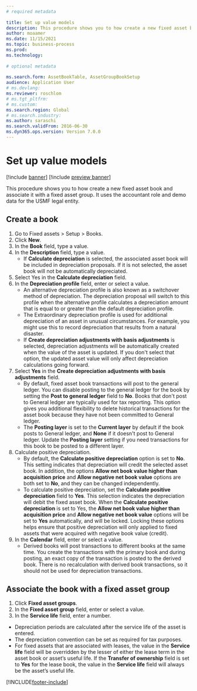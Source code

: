 ```yaml
--- 
# required metadata 
 
title: Set up value models
description: This procedure shows you to how create a new fixed asset book and associate it with a fixed asset group. 
author: moaamer
ms.date: 11/15/2021
ms.topic: business-process 
ms.prod:  
ms.technology:  
 
# optional metadata 
 
ms.search.form: AssetBookTable, AssetGroupBookSetup   
audience: Application User 
# ms.devlang:  
ms.reviewer: roschlom
# ms.tgt_pltfrm:  
# ms.custom:  
ms.search.region: Global
# ms.search.industry: 
ms.author: saraschi
ms.search.validFrom: 2016-06-30 
ms.dyn365.ops.version: Version 7.0.0 
---
```


# Set up value models

[!include [banner](../../includes/banner.md)]
[!include [preview banner](../../includes/preview-banner.md)]


This procedure shows you to how create a new fixed asset book and associate it with a fixed asset group. It uses the accountant role and demo data for the USMF legal entity.

## Create a book
1. Go to Fixed assets > Setup > Books.
2. Click **New**.
3. In the **Book** field, type a value.
4. In the **Description** field, type a value.
    * If **Calculate depreciation** is selected, the associated asset book will be included in depreciation proposals. If it is not selected, the asset book will not be automatically depreciated.  
5. Select Yes in the **Calculate depreciation** field.
6. In the **Depreciation profile** field, enter or select a value.
    * An alternative depreciation profile is also known as a switchover method of depreciation. The depreciation proposal will switch to this profile when the alternative profile calculates a depreciation amount that is equal to or greater than the default depreciation profile.  
    * The Extraordinary depreciation profile is used for additional depreciation of an asset in unusual circumstances. For example, you might use this to record depreciation that results from a natural disaster.  
    * If **Create depreciation adjustments with basis adjustments** is selected, depreciation adjustments will be automatically created when the value of the asset is updated. If you don't select that option, the updated asset value will only affect depreciation calculations going forward.  
7. Select **Yes** in the **Create depreciation adjustments with basis adjustments** field.
    * By default, fixed asset book transactions will post to the general ledger. You can disable posting to the general ledger for the book by setting the **Post to general ledger** field to **No**. Books that don't post to General ledger are typically used for tax reporting. This option gives you additional flexibility to delete historical transactions for the asset book because they have not been committed to General ledger.  
    * The **Posting layer** is set to the **Current layer** by default if the book posts to General ledger, and **None** if it doesn't post to General ledger. Update the **Posting layer** setting if you need transactions for this book to be posted to a different layer.  
8. Calculate positive depreciation.
   * By default, the **Calculate positive depreciation** option is set to **No**. This setting indicates that depreciation will credit the selected asset book. In addition, the options **Allow net book value higher than acquisition price** and **Allow negative net book value** options are both set to **No**, and they can be changed independently. 
   * To calculate positive depreciation, set the **Calculate positive depreciation** field to **Yes**. This selection indicates the depreciation will debit the fixed asset book. When the **Calculate positive depreciation** is set to Yes, the **Allow net book value higher than acquisition price** and **Allow negative net book value** options will be set to **Yes** automatically, and will be locked. Locking these options helps ensure that positive depreciation will only applied to fixed assets that were acquired with negative book value (credit). 
10. In the **Calendar** field, enter or select a value.
    * Derived books will post transactions to different books at the same time. You create the transactions with the primary book and during posting, an exact copy of the transaction is posted to the derived book. There is no recalculation with derived book transactions, so it should not be used for depreciation transactions.  

## Associate the book with a fixed asset group
1. Click **Fixed asset groups**.
2. In the **Fixed asset group** field, enter or select a value.
3. In the **Service life** field, enter a number.

  * Depreciation periods are calculated after the service life of the asset is entered.  
  * The depreciation convention can be set as required for tax purposes.
  * For fixed assets that are associated with leases, the value in the **Service life** field will be overridden by the lesser of either the lease term in the asset book or asset’s useful life. If the **Transfer of ownership** field is set to **Yes** for the lease book, the value in the **Service life** field will always be the asset’s useful life.


[!INCLUDE[footer-include](../../../includes/footer-banner.md)]
